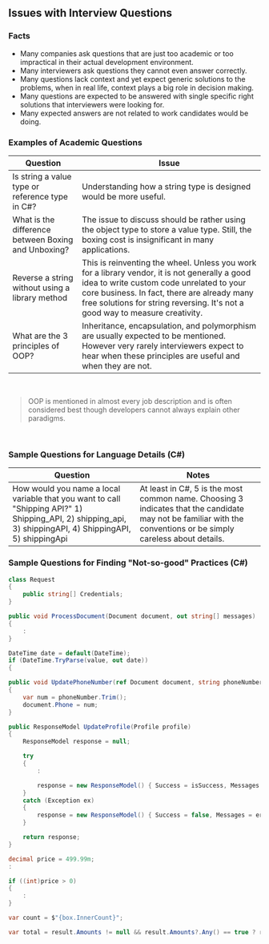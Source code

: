 ## Issues with Interview Questions

### Facts
* Many companies ask questions that are just too academic or too impractical in their actual development environment.
* Many interviewers ask questions they cannot even answer correctly.
* Many questions lack context and yet expect generic solutions to the problems, when in real life, context plays a big role in decision making.
* Many questions are expected to be answered with single specific right solutions that interviewers were looking for.
* Many expected answers are not related to work candidates would be doing.


### Examples of Academic Questions
|Question|Issue|
|-----|-----|
|Is string a value type or reference type in C#?|Understanding how a string type is designed would be more useful.|
|What is the difference between Boxing and Unboxing?|The issue to discuss should be rather using the object type to store a value type. Still, the boxing cost is insignificant in many applications.|
|Reverse a string without using a library method|This is reinventing the wheel. Unless you work for a library vendor, it is not generally a good idea to write custom code unrelated to your core business. In fact, there are already many free solutions for string reversing. It's not a good way to measure creativity.|
|What are the 3 principles of OOP?|Inheritance, encapsulation, and polymorphism are usually expected to be mentioned. However very rarely interviewers expect to hear when these principles are useful and when they are not.|

<br/>

> OOP is mentioned in almost every job description and is often considered best though developers cannot always explain other paradigms.

<br/>

### Sample Questions for Language Details (C#)
|Question|Notes|
|-----|-----|
|How would you name a local variable that you want to call "Shipping API?"  1) Shipping_API, 2) shipping_api, 3) shippingAPI, 4) ShippingAPI, 5) shippingApi|At least in C#, 5 is the most common name. Choosing 3 indicates that the candidate may not be familiar with the conventions or be simply careless about details.|


### Sample Questions for Finding "Not-so-good" Practices (C#)
``` csharp
class Request
{
    public string[] Credentials;
}
```
``` csharp
public void ProcessDocument(Document document, out string[] messages)
{
    :
}
```
``` csharp
DateTime date = default(DateTime);
if (DateTime.TryParse(value, out date))
{
```
``` csharp
public void UpdatePhoneNumber(ref Document document, string phoneNumber)
{
    var num = phoneNumber.Trim();
    document.Phone = num;
}
```
``` csharp
public ResponseModel UpdateProfile(Profile profile)
{
    ResponseModel response = null;

    try
    {
        :

        response = new ResponseModel() { Success = isSuccess, Messages = messages };
    }
    catch (Exception ex)
    {
        response = new ResponseModel() { Success = false, Messages = errorMessages };
    }

    return response;
}
```
``` csharp
decimal price = 499.99m;
:

if ((int)price > 0)
{
    :
}
```
``` csharp
var count = $"{box.InnerCount}";
```
``` csharp
var total = result.Amounts != null && result.Amounts?.Any() == true ? result.Amounts?.Sum() : 0;
```



